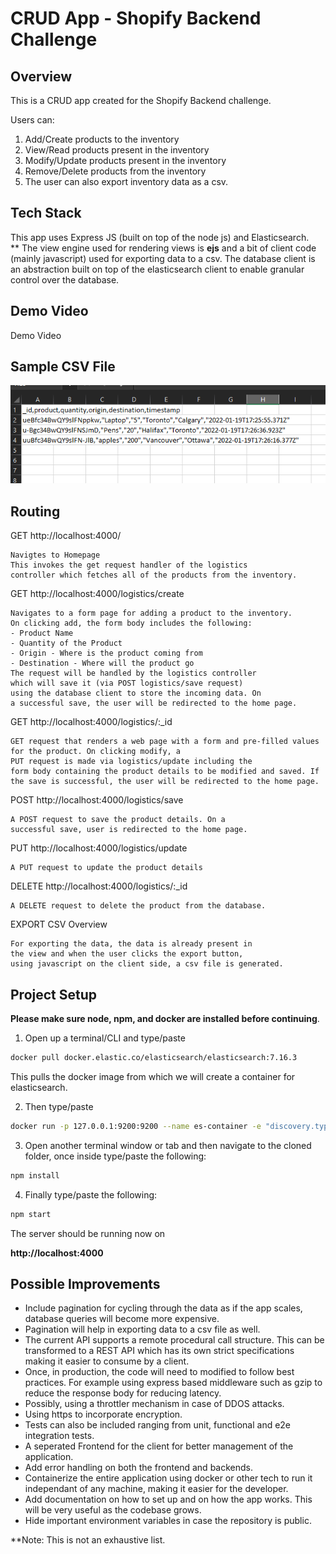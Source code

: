 # CRUD App - Shopify Backend Challenge

## Overview
This is a CRUD app created for the Shopify Backend challenge.

Users can:
1. Add/Create products to the inventory
2. View/Read products present in the inventory
3. Modify/Update products present in the inventory
4. Remove/Delete products from the inventory
5. The user can also export inventory data as a csv.

## Tech Stack
This app uses Express JS (built on top of the node js) and Elasticsearch.  
 ** The view engine used for rendering views is **ejs** and a bit of client code (mainly javascript) used for exporting data to a csv. The database client is an abstraction built on top of the elasticsearch client to enable granular control over the database. 

## Demo Video
Demo Video

## Sample CSV File 

![CSV FILE](sample_csv.png "Sample CSV File")

## Routing
GET http://localhost:4000/

    Navigtes to Homepage
    This invokes the get request handler of the logistics 
    controller which fetches all of the products from the inventory.

GET http://localhost:4000/logistics/create

    Navigates to a form page for adding a product to the inventory.
    On clicking add, the form body includes the following:
    - Product Name
    - Quantity of the Product
    - Origin - Where is the product coming from
    - Destination - Where will the product go
    The request will be handled by the logistics controller
    which will save it (via POST logistics/save request) 
    using the database client to store the incoming data. On 
    a successful save, the user will be redirected to the home page.

GET http://localhost:4000/logistics/:_id

    GET request that renders a web page with a form and pre-filled values for the product. On clicking modify, a 
    PUT request is made via logistics/update including the 
    form body containing the product details to be modified and saved. If the save is successful, the user will be redirected to the home page.

POST http://localhost:4000/logistics/save

    A POST request to save the product details. On a 
    successful save, user is redirected to the home page.

PUT http://localhost:4000/logistics/update

    A PUT request to update the product details

DELETE http://localhost:4000/logistics/:_id

    A DELETE request to delete the product from the database.

EXPORT CSV Overview

    For exporting the data, the data is already present in 
    the view and when the user clicks the export button, 
    using javascript on the client side, a csv file is generated.


## Project Setup

**Please make sure node, npm, and docker are installed before continuing**.

1. Open up a terminal/CLI and type/paste  

```bash
docker pull docker.elastic.co/elasticsearch/elasticsearch:7.16.3
```
This pulls the docker image from which we will create a container for elasticsearch.

2. Then type/paste

```bash
docker run -p 127.0.0.1:9200:9200 --name es-container -e "discovery.type=single-node" docker.elastic.co/elasticsearch/elasticsearch:7.16.3
```
3. Open another terminal window or tab and then navigate to the cloned folder, once inside type/paste the following:

```bash
npm install
```

4. Finally type/paste the following:

```bash
npm start
```

The server should be running now on 

**http://localhost:4000**

## Possible Improvements

- Include pagination for cycling through the data as if the app scales, database queries will become more expensive.
- Pagination will help in exporting data to a csv file as well.
- The current API supports a remote procedural call structure. This can be transformed to a REST API which has its own strict specifications making it easier to consume by a client.
- Once, in production, the code will need to modified to follow best practices. For example using express based middleware such as gzip to reduce the response body for reducing latency.
- Possibly, using a throttler mechanism in case of DDOS attacks.
- Using https to incorporate encryption.
- Tests can also be included ranging from unit, functional and e2e integration tests.
- A seperated Frontend for the client for better management of the application.
- Add error handling on both the frontend and backends.
- Containerize the entire application using docker or other tech to run it independant of any machine, making it easier for the developer.
- Add documentation on how to set up and on how the app works. This will be very useful as the codebase grows.
- Hide important environment variables in case the repository is public.

**Note: This is not an exhaustive list.


